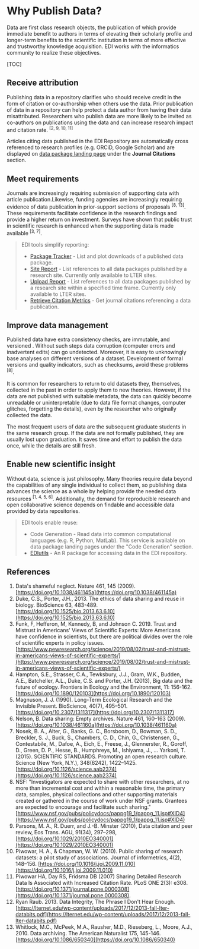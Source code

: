 # Why Publish Data?

Data are first class research objects, the publication of which provide immediate benefit to authors in terms of elevating their scholarly profile and longer-term benefits to the scientific institution in terms of more effective and trustworthy knowledge acquisition. EDI works with the informatics community to realize these objectives.

[TOC]


## Receive attribution

Publishing data in a repository clarifies who should receive credit in the form of citation or co-authorship when others use the data. Prior publication of data in a repository can help protect a data author from having their data misattributed. Researchers who publish data are more likely to be invited as co-authors on publications using the data and can increase research impact and citation rate. <sup>[2, 9, 10, 11]</sup>

Articles citing data published in the EDI Repository are automatically cross referenced to research profiles (e.g. ORCiD, Google Scholar) and are displayed on [data package landing page](/templates/resources/data-package-pages.md) under the **Journal Citations** section.

## Meet requirements

Journals are increasingly requiring submission of supporting data with article publication.Likewise, funding agencies are increasingly requiring evidence of data publication in prior-support sections of proposals <sup>[8, 13]</sup>. These requirements facilitate confidence in the research findings and provide a higher return on investment. Surveys have shown that public trust in scientific research is enhanced when the supporting data is made available <sup>[3, 7]</sup>.

>EDI tools simplify reporting:
>* [Package Tracker](https://dashboard.edirepository.org/dashboard/reports/package_tracker) - List and plot downloads of a published data package.
>* [Site Report](https://dashboard.edirepository.org/dashboard/reports/site_report) - List references to all data packages published by a research site. Currently only available to LTER sites.
>* [Upload Report](https://dashboard.edirepository.org/dashboard/reports/upload_report) - List references to all data packages published by a research site within a specified time frame. Currently only available to LTER sites.
>* [Retrieve Citation Metrics](https://ediorg.github.io/EDIutils/articles/retrieve_citations.html) - Get journal citations referencing a data publication.

## Improve data management

Published data have extra consistency checks, are immutable, and versioned . Without such steps data corruption (computer errors and inadvertent edits) can go undetected. Moreover, it is easy to unknowingly base analyses on different versions of a dataset. Development of formal versions and quality indicators, such as checksums, avoid these problems <sup>[8]</sup>.

It is common for researchers to return to old datasets they, themselves, collected in the past in order to apply them to new theories. However, if the data are not published with suitable metadata, the data can quickly become unreadable or uninterpretable (due to data file format changes, computer glitches, forgetting the details), even by the researcher who originally collected the data. 

The most frequent users of data are the subsequent graduate students in the same research group. If the data are not formally published, they are usually lost upon graduation. It saves time and effort to publish the data once, while the details are still fresh.


## Enable new scientific insight 

Without data, science is just philosophy. Many theories require data beyond the capabilities of any single individual to collect them, so publishing data advances the science as a whole by helping provide the needed data resources <sup>[1, 4, 5, 6]</sup>. Additionally, the demand for reproducible research and open collaborative science depends on findable and accessible data provided by data repositories.

>EDI tools enable reuse:
>* Code Generation - Read data into common computational languages (e.g. R, Python, MatLab). This service is available on data package landing pages under the "Code Generation" section.
>* [EDIutils](https://ediorg.github.io/EDIutils/index.html) - An R package for accessing data in the EDI repository.


## References
1. Data's shameful neglect. Nature 461, 145 (2009). [https://doi.org/10.1038/461145a](https://doi.org/10.1038/461145a)
2. Duke, C.S., Porter, J.H., 2013. The ethics of data sharing and reuse in biology. BioScience 63, 483-489. [https://doi.org/10.1525/bio.2013.63.6.10](https://doi.org/10.1525/bio.2013.63.6.10)
3. Funk, F, Hefferon, M, Kennedy, B, and Johnson C. 2019. Trust and Mistrust in Americans' Views of Scientific Experts: More Americans have confidence in scientists, but there are political divides over the role of scientific experts in policy issues. [https://www.pewresearch.org/science/2019/08/02/trust-and-mistrust-in-americans-views-of-scientific-experts/](https://www.pewresearch.org/science/2019/08/02/trust-and-mistrust-in-americans-views-of-scientific-experts/)
4. Hampton, S.E., Strasser, C.A., Tewksbury, J.J., Gram, W.K., Budden, A.E., Batcheller, A.L., Duke, C.S. and Porter, J.H. (2013), Big data and the future of ecology. Frontiers in Ecology and the Environment, 11: 156-162. [https://doi.org/10.1890/120103](https://doi.org/10.1890/120103) 
5. Magnuson, J. J. (1990). Long-Term Ecological Research and the Invisible Present. BioScience, 40(7), 495–501. [https://doi.org/10.2307/1311317](https://doi.org/10.2307/1311317)
6. Nelson, B. Data sharing: Empty archives. Nature 461, 160–163 (2009). [https://doi.org/10.1038/461160a](https://doi.org/10.1038/461160a)
7. Nosek, B. A., Alter, G., Banks, G. C., Borsboom, D., Bowman, S. D., Breckler, S. J., Buck, S., Chambers, C. D., Chin, G., Christensen, G., Contestabile, M., Dafoe, A., Eich, E., Freese, J., Glennerster, R., Goroff, D., Green, D. P., Hesse, B., Humphreys, M., Ishiyama, J., … Yarkoni, T. (2015). SCIENTIFIC STANDARDS. Promoting an open research culture. Science (New York, N.Y.), 348(6242), 1422–1425. [https://doi.org/10.1126/science.aab2374](https://doi.org/10.1126/science.aab2374)
8. NSF: "Investigators are expected to share with other researchers, at no more than incremental cost and within a reasonable time, the primary data, samples, physical collections and other supporting materials created or gathered in the course of work under NSF grants. Grantees are expected to encourage and facilitate such sharing." [https://www.nsf.gov/pubs/policydocs/pappg19_1/pappg_11.jsp#XID4](https://www.nsf.gov/pubs/policydocs/pappg19_1/pappg_11.jsp#XID4)
9. Parsons, M. A., R. Duerr, and J.-B. Minster (2010), Data citation and peer review, Eos Trans. AGU, 91(34), 297–298, [https://doi.org/10.1029/2010EO340001](https://doi.org/10.1029/2010EO340001)
10. Piwowar, H. A., & Chapman, W. W. (2010). Public sharing of research datasets: a pilot study of associations. Journal of informetrics, 4(2), 148–156. [https://doi.org/10.1016/j.joi.2009.11.010](https://doi.org/10.1016/j.joi.2009.11.010)
11. Piwowar HA, Day RS, Fridsma DB (2007) Sharing Detailed Research Data Is Associated with Increased Citation Rate. PLoS ONE 2(3): e308. [https://doi.org/10.1371/journal.pone.0000308](https://doi.org/10.1371/journal.pone.0000308).
12. Ryan Raub. 2013. Data Integrity, The Phrase I Don't Hear Enough. [https://lternet.edu/wp-content/uploads/2017/12/2013-fall-lter-databits.pdf](https://lternet.edu/wp-content/uploads/2017/12/2013-fall-lter-databits.pdf)
13. Whitlock, M.C., McPeek, M.A., Rausher, M.D., Rieseberg, L., Moore, A.J., 2010. Data archiving. The American Naturalist 175, 145-146. [https://doi.org/10.1086/650340](https://doi.org/10.1086/650340)
